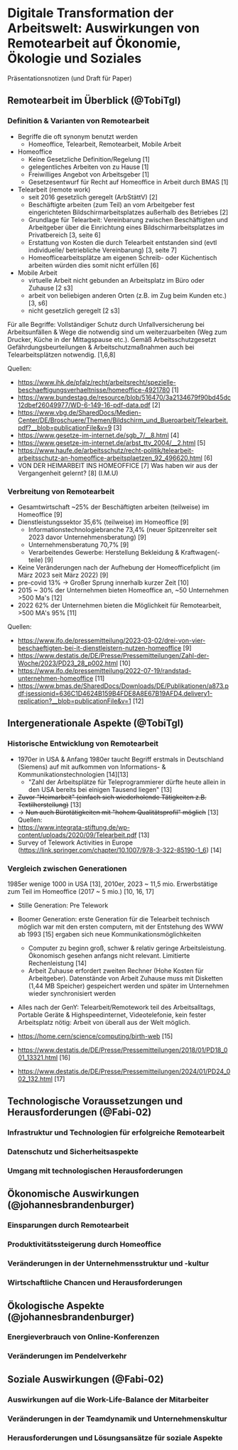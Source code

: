 # Digitale Transformation der Arbeitswelt: Auswirkungen von Remotearbeit auf Ökonomie, Ökologie und Soziales
Präsentationsnotizen (und Draft für Paper)

## Remotearbeit im Überblick (@TobiTgl)

### Definition & Varianten von Remotearbeit
- Begriffe die oft synonym benutzt werden
  - Homeoffice, Telearbeit, Remotearbeit, Mobile Arbeit
-  Homeoffice
   - Keine Gesetzliche Definition/Regelung [1]
   - gelegentliches Arbeiten von zu Hause [1]
   - Freiwilliges Angebot von Arbeitsgeber [1]
   - Gesetzesentwurf für Recht auf Homeoffice in Arbeit durch BMAS [1]
 - Telearbeit (remote work)
   - seit 2016 gesetzlich geregelt (ArbStättV) [2]
   - Beschäftigte arbeiten (zum Teil) an vom Arbeitgeber fest eingerichteten Bildschirmarbeitsplatzes außerhalb des Betriebes [2]
   - Grundlage für Telearbeit: Vereinbarung zwischen Beschäftigten und Arbeitgeber über die Einrichtung eines Bildschirmarbeitsplatzes im Privatbereich [3, seite 6]
   - Erstattung von Kosten die durch Telearbeit entstanden sind (evtl individuelle/ betriebliche Vereinbarung) [3, seite 7]
   - Homeofficearbeitsplätze am eigenen Schreib- oder Küchentisch arbeiten würden dies somit nicht erfüllen [6]
 - Mobile Arbeit
   - virtuelle Arbeit nicht gebunden an Arbeitsplatz im Büro oder Zuhause [2 s3]
   - arbeit von beliebigen anderen Orten (z.B. im Zug beim Kunden etc.) [3, s6]
   - nicht gesetzlich geregelt [2 s3]
  

Für alle Begriffe: Vollständiger Schutz durch Unfallversicherung bei Arbeitsunfällen & Wege die notwendig sind um weiterzuarbeiten (Weg zum Drucker, Küche in der Mittagspause etc.). Gemäß Arbeitsschutzgesetzt Gefährdungsbeurteilungen & Arbeitschutzmaßnahmen auch bei Telearbeitsplätzen notwendig. [1,6,8]
  
Quellen: 
- https://www.ihk.de/pfalz/recht/arbeitsrecht/spezielle-beschaeftigungsverhaeltnisse/homeoffice-4921780 [1]
- https://www.bundestag.de/resource/blob/516470/3a2134679f90bd45dc12dbef26049977/WD-6-149-16-pdf-data.pdf [2]
- https://www.vbg.de/SharedDocs/Medien-Center/DE/Broschuere/Themen/Bildschirm_und_Bueroarbeit/Telearbeit.pdf?__blob=publicationFile&v=9 [3]
- https://www.gesetze-im-internet.de/sgb_7/__8.html [4]
- https://www.gesetze-im-internet.de/arbst_ttv_2004/__2.html [5]
- https://www.haufe.de/arbeitsschutz/recht-politik/telearbeit-arbeitsschutz-an-homeoffice-arbeitsplaetzen_92_496620.html [6]
- VON DER HEIMARBEIT INS
HOMEOFFICE [7]
Was haben wir aus der Vergangenheit gelernt? [8] (I.M.U)

### Verbreitung von Remotearbeit

- Gesamtwirtschaft ~25% der Beschäftigten arbeiten (teilweise) im Homeoffice [9]
- Dienstleistungssektor 35,6% (teilweise) im Homeoffice [9]
  - Informationstechnologiebranche 73,4% (neuer Spitzenreiter seit 2023 davor Unternehmensberatung) [9]
  - Unternehmensberatung 70,7% [9]
  - Verarbeitendes Gewerbe: Herstellung Bekleidung & Kraftwagen(-teile) [9] 
- Keine Veränderungen nach der Aufhebung der Homeofficefplicht (im März 2023 seit März 2022) [9]
- pre-covid 13% -> Großer Sprung innerhalb kurzer Zeit [10]
- 2015 ~ 30% der Unternehmen bieten Homeoffice an, ~50 Unternehmen >500 Ma's [12]
- 2022 62% der Unternehmen bieten die Möglichkeit für Remotearbeit, >500 MA's 95% [11]

Quellen:
- https://www.ifo.de/pressemitteilung/2023-03-02/drei-von-vier-beschaeftigten-bei-it-dienstleistern-nutzen-homeoffice [9]
- https://www.destatis.de/DE/Presse/Pressemitteilungen/Zahl-der-Woche/2023/PD23_28_p002.html [10]
- https://www.ifo.de/pressemitteilung/2022-07-19/randstad-unternehmen-homeoffice [11]
- https://www.bmas.de/SharedDocs/Downloads/DE/Publikationen/a873.pdf;jsessionid=636C1D4624B159B4FDE8A8E67B19AFD4.delivery1-replication?__blob=publicationFile&v=1 [12]

## Intergenerationale Aspekte (@TobiTgl)

### Historische Entwicklung von Remotearbeit
- 1970er in USA & Anfang 1980er taucht Begriff erstmals in Deutschland (Siemens) auf mit aufkommen von Informations- & Kommunikationstechnologien [14][13]
  - "Zahl der Arbeitsplätze für Teleprogrammierer dürfte heute allein in den USA bereits bei einigen Tausend liegen" [13]
- ~~Zuvor "Heimarbeit" (einfach sich wiederholende Tätigkeiten z.B. Textilherstellung)~~ [13]
- -> ~~Nun auch Bürotätigkeiten mit "hohem Qualitätsprofil" möglich~~ [13]
Quellen:
- https://www.integrata-stiftung.de/wp-content/uploads/2020/09/Telearbeit.pdf [13]
- Survey of Telework Activities in Europe (https://link.springer.com/chapter/10.1007/978-3-322-85190-1_6) [14]

### Vergleich zwischen Generationen
1985er wenige 1000 in USA [13], 2010er, 2023 ~ 11,5 mio. Erwerbstätige zum Teil im Homeoffice (2017 ~ 5 mio.) [10, 16, 17]

- Stille Generation: Pre Telework
- Boomer Generation: erste Generation für die Telearbeit technisch möglich war mit den ersten computern, mit der Entstehung des WWW ab 1993 [15] ergaben sich neue Kommunikationsmöglichkeiten
  - Computer zu beginn groß, schwer & relativ geringe Arbeitsleistung. Ökonomisch gesehen anfangs nicht relevant. Limitierte Rechenleistung  [14]
  - Arbeit Zuhause erfordert zweiten Rechner (Hohe Kosten für Arbeitgeber). Datenstände von Arbeit Zuhause muss mit Disketten (1,44 MB Speicher) gespeichert werden und später im Unternehmen wieder synchronisiert werden  
- Alles nach der GenY: Telearbeit/Remotework teil des Arbeitsalltags, Portable Geräte & Highspeedinternet, Videotelefonie, kein fester Arbeitsplatz nötig: Arbeit von überall aus der Welt möglich.

- https://home.cern/science/computing/birth-web [15]
- https://www.destatis.de/DE/Presse/Pressemitteilungen/2018/01/PD18_001_13321.html [16]
- https://www.destatis.de/DE/Presse/Pressemitteilungen/2024/01/PD24_002_132.html [17]
## Technologische Voraussetzungen und Herausforderungen (@Fabi-02)

### Infrastruktur und Technologien für erfolgreiche Remotearbeit

### Datenschutz und Sicherheitsaspekte

### Umgang mit technologischen Herausforderungen


## Ökonomische Auswirkungen (@johannesbrandenburger)

### Einsparungen durch Remotearbeit

### Produktivitätssteigerung durch Homeoffice

### Veränderungen in der Unternehmensstruktur und -kultur

### Wirtschaftliche Chancen und Herausforderungen


## Ökologische Aspekte (@johannesbrandenburger)

### Energieverbrauch von Online-Konferenzen

### Veränderungen im Pendelverkehr


## Soziale Auswirkungen (@Fabi-02)

### Auswirkungen auf die Work-Life-Balance der Mitarbeiter

### Veränderungen in der Teamdynamik und Unternehmenskultur

### Herausforderungen und Lösungsansätze für soziale Aspekte